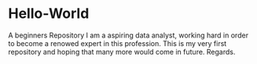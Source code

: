 # Hello-World
A beginners Repository
I am a aspiring data analyst, working hard in order to become a renowed expert in this profession.
This is my very first repository and hoping that many more would come in future.
Regards.
